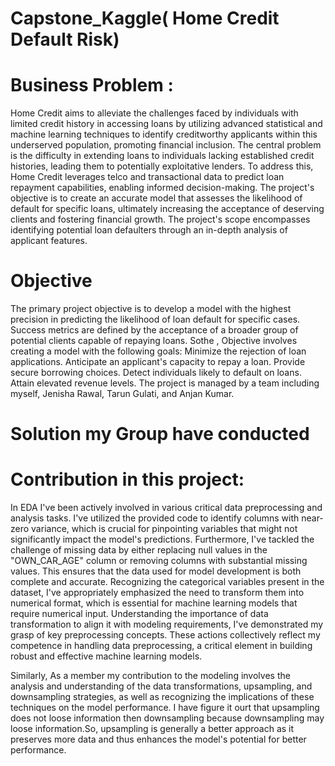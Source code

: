  # Capstone_Kaggle( Home Credit Default Risk)
# Business Problem :
Home Credit aims to alleviate the challenges faced by individuals with limited credit history in accessing loans by utilizing advanced statistical and machine learning techniques to identify creditworthy applicants within this underserved population, promoting financial inclusion. The central problem is the difficulty in extending loans to individuals lacking established credit histories, leading them to potentially exploitative lenders. To address this, Home Credit leverages telco and transactional data to predict loan repayment capabilities, enabling informed decision-making. The project's objective is to create an accurate model that assesses the likelihood of default for specific loans, ultimately increasing the acceptance of deserving clients and fostering financial growth. The project's scope encompasses identifying potential loan defaulters through an in-depth analysis of applicant features. 
# Objective
 The primary project objective is to develop a model with the highest precision in predicting the likelihood of loan default for specific cases. Success metrics are defined by the acceptance of a broader group of potential clients capable of repaying loans. Sothe , Objective involves creating a model with the following goals:
Minimize the rejection of loan applications.
Anticipate an applicant's capacity to repay a loan.
Provide secure borrowing choices.
Detect individuals likely to default on loans.
Attain elevated revenue levels.
The project is managed by a team including myself, Jenisha Rawal, Tarun Gulati, and Anjan Kumar.
# Solution my Group have conducted 
# Contribution in this project:
In EDA I've been actively involved in various critical data preprocessing and analysis tasks. I've utilized the provided code to identify columns with near-zero variance, which is crucial for pinpointing variables that might not significantly impact the model's predictions. Furthermore, I've tackled the challenge of missing data by either replacing null values in the "OWN_CAR_AGE" column or removing columns with substantial missing values. This ensures that the data used for model development is both complete and accurate. Recognizing the categorical variables present in the dataset, I've appropriately emphasized the need to transform them into numerical format, which is essential for machine learning models that require numerical input. Understanding the importance of data transformation to align it with modeling requirements, I've demonstrated my grasp of key preprocessing concepts. These actions collectively reflect my competence in handling data preprocessing, a critical element in building robust and effective machine learning models.


Similarly, As a member my contribution to the modeling involves the analysis and understanding of the data transformations, upsampling, and downsampling strategies, as well as recognizing the implications of these techniques on the model performance.  I have figure it ourt that upsampling does not loose information then downsampling because downsampling may loose information.So, upsampling is generally a better approach as it preserves more data and thus enhances the model's potential for better performance.   

